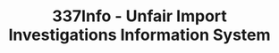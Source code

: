 ---
layout: default
bigquery: https://console.cloud.google.com/bigquery?p=patents-public-data&d=usitc_investigations&page=dataset&project=sheets-management-319211
citation: US International Trade Commission 337Info Unfair Import Investigations Information
  System
contributors: US International Trade Comission
cost: None
description: US International Trade Commission 337Info Unfair Import Investigations
  Information System contains data on investigations done under Section 337. Section
  337 declares the infringement of certain statutory intellectual property rights
  and other forms of unfair competition in import trade to be unlawful practices.
  Most Section 337 investigations involve allegations of patent or registered trademark
  infringement.
documentation: FAQ and tutorial available on the site
last_edit: Mon, 04 Apr 2022 19:10:40 GMT
location: https://pubapps2.usitc.gov/337external/
maintained_by: US International Trade Comission
schema_fields: '[''investigationType'', ''respondent'', ''markmanHearing'', ''investigationTermDate'',
  ''currentActiveALJ'', ''lastUpdated'', ''reportingRequirements'', ''htsNumbers'',
  ''invUnfairAct'', ''targetDate'', ''ouiiAttorney'', ''dateCreated'', ''trademarkNumbers'',
  ''gcAttorney'', ''publication_number'', ''finalIdOnViolationDue'', ''cafcAppeals'',
  ''id'', ''startDateMarkmanHearing'', ''finalDetNoViolation'', ''issueDateOtherNonFinal'',
  ''teoProceedingInvolved'', ''finalDetViolation'', ''teoIdIssueDate'', ''copyrightNumbers'',
  ''patentNumbers'', ''dateComplaintFiled'', ''actualStartDateEvidHear'', ''investigationNo'',
  ''ouiiParticipation'', ''teoReliefGranted'', ''docketNo'', ''finalIdOnViolationIssue'',
  ''endDateMarkmanHearing'', ''currentStatus'', ''dateOfPublicationFrNotice'', ''teoIdDueDate'',
  ''patentNumber'', ''aljAssigned'', ''actualEndDateEvidHear'', ''scheduledEndDateEvidHear'',
  ''title'', ''internalRemand'', ''scheduledStartDateEvidHear'', ''complainant'']'
shortname: unfair_import_investigations
tags:
- import
- legal
- trade
timeframe: 2008-2021 (prior to 2008 downloadable as a JSON file)
title: 337Info - Unfair Import Investigations Information System
uuid: 2721f5ec-e599-4890-9265-9706719fc71e
---